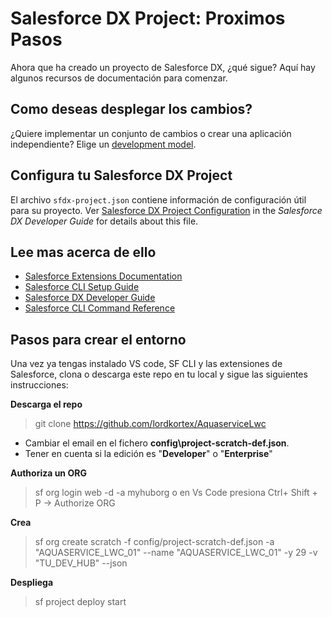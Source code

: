# Salesforce DX Project: Proximos Pasos

Ahora que ha creado un proyecto de Salesforce DX, ¿qué sigue? Aquí hay algunos recursos de documentación para comenzar.

## Como deseas desplegar los cambios?

¿Quiere implementar un conjunto de cambios o crear una aplicación independiente? Elige un [development model](https://developer.salesforce.com/tools/vscode/en/user-guide/development-models).

## Configura tu Salesforce DX Project

El archivo `sfdx-project.json` contiene información de configuración útil para su proyecto. Ver [Salesforce DX Project Configuration](https://developer.salesforce.com/docs/atlas.en-us.sfdx_dev.meta/sfdx_dev/sfdx_dev_ws_config.htm) in the _Salesforce DX Developer Guide_ for details about this file.

## Lee mas acerca de ello

- [Salesforce Extensions Documentation](https://developer.salesforce.com/tools/vscode/)
- [Salesforce CLI Setup Guide](https://developer.salesforce.com/docs/atlas.en-us.sfdx_setup.meta/sfdx_setup/sfdx_setup_intro.htm)
- [Salesforce DX Developer Guide](https://developer.salesforce.com/docs/atlas.en-us.sfdx_dev.meta/sfdx_dev/sfdx_dev_intro.htm)
- [Salesforce CLI Command Reference](https://developer.salesforce.com/docs/atlas.en-us.sfdx_cli_reference.meta/sfdx_cli_reference/cli_reference.htm)


## Pasos para crear el entorno
Una vez ya tengas instalado VS code, SF CLI y las extensiones de Salesforce, clona o descarga este repo en tu local y sigue las siguientes instrucciones:

**Descarga el repo** 
>  git clone https://github.com/lordkortex/AquaserviceLwc

- Cambiar el email en el fichero	**config\project-scratch-def.json**.
- Tener en cuenta si la edición es "**Developer**" o "**Enterprise**"

**Authoriza un ORG** 
>  sf org login web -d -a myhuborg
o
>  en Vs Code presiona Ctrl+ Shift + P  -> Authorize ORG

**Crea**
>  sf org create scratch -f config/project-scratch-def.json -a "AQUASERVICE_LWC_01" --name "AQUASERVICE_LWC_01"  -y 29 -v "TU_DEV_HUB"  --json

**Despliega**
>  sf project deploy start
